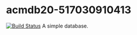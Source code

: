 # acmdb20-517030910413
[![Build Status](https://dev.azure.com/mxh1999/acmdb20-517030910413/_apis/build/status/mxh1999.acmdb20-517030910413?branchName=master&jobName=linux)](https://dev.azure.com/mxh1999/acmdb20-517030910413/_build/latest?definitionId=1&branchName=master)
A simple database.
